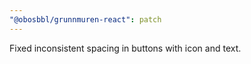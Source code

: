 ```yaml
---
"@obosbbl/grunnmuren-react": patch
---
```


Fixed inconsistent spacing in buttons with icon and text.
